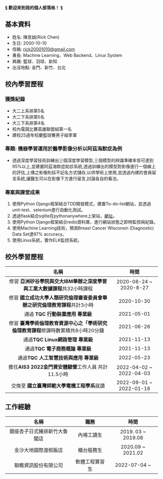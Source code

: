 
**§ 歡迎來到我的個人部落格！ §**

## 基本資料
* 姓名: 陳昱誠(Rick Chen)
* 生日: 2000-10-10
* 信箱: rick20001010@gmail.com
* 專長: Machine Learning、Web Backend、Linux System
* 興趣: 籃球、羽球、新知
* 出沒地點: 金門、新竹、台北

## 校內學習歷程

### 獲獎紀錄
* 大二上系排第5名
* 大二下系排第5名
* 大三下系排第4名
* 校內電競比賽英雄聯盟組第一名
* 建校25週年校慶籃球賽男子組季軍

### 專題: 機器學習運用於醫學影像分析以阿茲海默症為例
* 透過深度學習技術訓練出三個深度學習模型,三個模型的辨識準確率皆可達到95%以上,並建置阿茲海默症助診系統,透過訓練出的模型對影像進行一個線上的評估,上傳之影像則採不記名方式儲存,以供學術上使用,並透過內建的會員留言系統,讓醫生可以在影像下方進行留言,討論各自的看法。 
### 專案與課堂成果
1. 使用Python Django框架結合TDD開發模式，建置To-do-list網站，並透過unit-test、selenium進行自動化測試。
2. 透過flask結合sqlite在pythonanywhere上架站，[網址](https://rick20001010.pythonanywhere.com/)。
3. 使用Python Django框架結合redis資料庫，進行網站狀態之即時監控與紀錄。
4. 使用Machine Learning技術，預測Breast Cancer Wisconsin (Diagnostic) Data Set達97% accuracy。
5. 使用Linux系統，實作ELK監控系統。

## 校外學習歷程

|名稱 | 時間 |  
|:----: |:------:|
|修習 **亞洲矽谷學院與交大IBM舉辦之深度學習與工業大數據課程**共32小時課程  | 2020-08-24 ~ 2020-8-27 |
|修習 **國立成功大學人類研究倫理審查委員會舉辦之研究倫理教育課程**共計3小時 | 2020-10-30|
|通過 **TQC 行動裝置應用 專業級** |2021-05-01|
|修習 **臺灣學術倫理教育資源中心之「學術研究倫理教育課程**修課時數累積共8小時20分鐘  | 2021-06-26 |
|通過**TQC Linux網路管理 專業級** |2021-11-13 |
|通過**TQC 電子商務概論 專業級** | 2021-11-13 |
|通過**TQC 人工智慧技術與應用 專業級** | 2022-05-23 |
|擔任**AIS3 2022金門資安體驗營**工作人員 共計11.5小時| 2022-04-02 ~ 2022-04-03 |
|交換至 **國立臺灣師範大學電機工程學系**就讀 | 2022-09-01 ~ 2022-01-16 |

## 工作經驗

|名稱 | 職務|時間 |
|:----:|:----:|:----:|
|銀座杏子日式豬排新竹大魯閣店|內場工讀生| 2019. 03 ~ 2019.08|
|金沙大地國際渡假飯店|櫃台服務生|2020.09 ~ 2021.02|
|聯瞻資訊股份有限公司| 軟體工程實習生| 2022-07-04 ~ |
